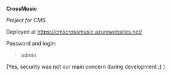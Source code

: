 **CrossMusic**

*Project for CMS*

Deployed at https://cmscrossmusic.azurewebsites.net/

Password and login:
> admin

(Yes, security was not our main concern during development ;) )
